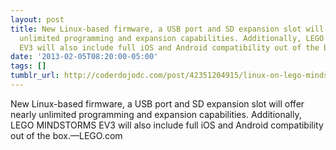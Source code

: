 ```yaml
---
layout: post
title: New Linux-based firmware, a USB port and SD expansion slot will offer nearly
  unlimited programming and expansion capabilities. Additionally, LEGO MINDSTORMS
  EV3 will also include full iOS and Android compatibility out of the box.
date: '2013-02-05T08:20:00-05:00'
tags: []
tumblr_url: http://coderdojodc.com/post/42351204915/linux-on-lego-mindstorms
---
```

New Linux-based firmware, a USB port and SD expansion slot will offer nearly unlimited programming and expansion capabilities. Additionally, LEGO MINDSTORMS EV3 will also include full iOS and Android compatibility out of the box.—LEGO.com
